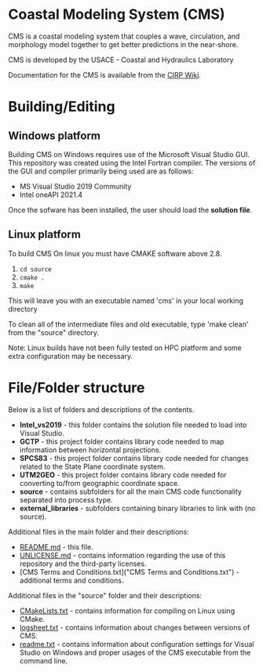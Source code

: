 # Coastal Modeling System (CMS)
CMS is a coastal modeling system that couples a wave, circulation, and morphology model together to get better predictions in the near-shore.

CMS is developed by the USACE - Coastal and Hydraulics Laboratory

Documentation for the CMS is available from the [CIRP Wiki](https://cirpwiki.info/wiki/CMS).

# Building/Editing
## Windows platform
Building CMS on Windows requires use of the Microsoft Visual Studio GUI. This repository was created using the Intel Fortran compiler. The versions of the GUI and compiler primarily being used are as follows:
- MS Visual Studio 2019 Community
- Intel oneAPI 2021.4

Once the sofware has been installed, the user should load the **solution file**.  

## Linux platform
To build CMS On linux you must have CMAKE software above 2.8.
1. `cd source`
2. `cmake .`
3. `make`

This will leave you with an executable named 'cms' in your local working directory 

To clean all of the intermediate files and old executable, type 'make clean' from the 
"source" directory.

Note: Linux builds have not been fully tested on HPC platform and some extra configuration may be necessary.

# File/Folder structure
Below is a list of folders and descriptions of the contents.
- **Intel_vs2019** - this folder contains the solution file needed to load into Visual Studio.
- **GCTP** - this project folder contains library code needed to map information between horizontal projections.
- **SPCS83** - this project folder contains library code needed for changes related to the State Plane coordinate system.
- **UTM2GEO** - this project folder contains library code needed for converting to/from geographic coordinate space.
- **source** - contains subfolders for all the main CMS code functionality separated into process type.
- **external_libraries** - subfolders containing binary libraries to link with (no source).

Additional files in the main folder and their descriptions:
- [README.md](README.md) - this file.
- [UNLICENSE.md](UNLICENSE.md) - contains information regarding the use of this repository and the third-party licenses.
- [CMS Terms and Conditions.txt]("CMS Terms and Conditions.txt") - additional terms and conditions.

Additional files in the "source" folder and their descriptions:
- [CMakeLists.txt](source/CMakeLists.txt) - contains information for compiling on Linux using CMake.
- [logsheet.txt](source/logsheet.txt) - contains information about changes between versions of CMS.
- [readme.txt](source/readme.txt) - contains information about configuration settings for Visual Studio on Windows and proper usages of the CMS executable from the command line.
